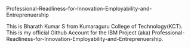 Professional-Readliness-for-Innovation-Employability-and-Entreprenuership


This is Bharath Kumar S from Kumaraguru College of Technology(KCT).
This is my official Github Account for the IBM Project (aka) Professional-Readliness-for-Innovation-Employability-and-Entreprenuership.
